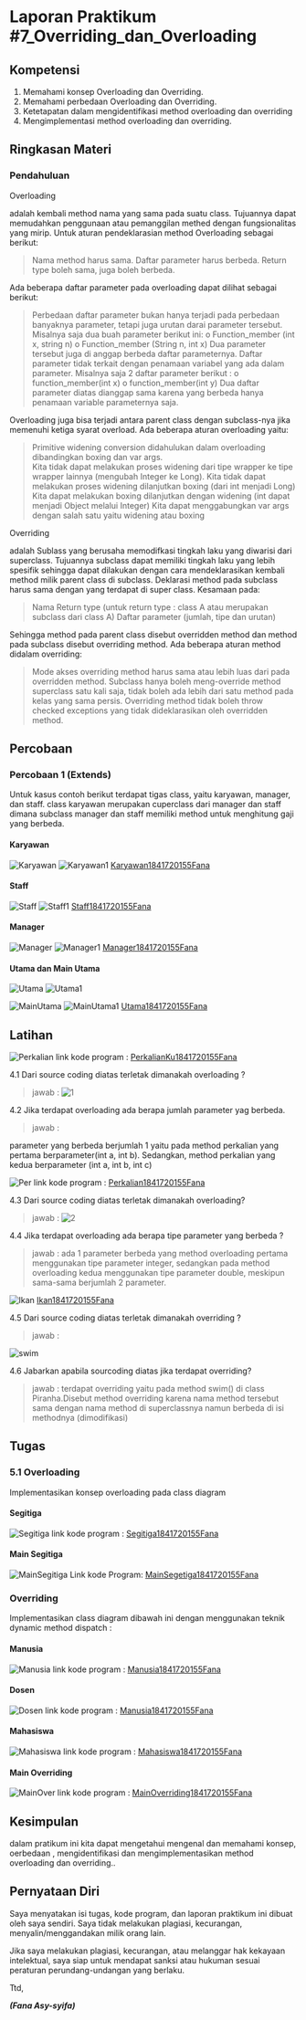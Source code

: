 # Laporan Praktikum #7_Overriding_dan_Overloading

## Kompetensi

1. Memahami konsep Overloading dan Overriding.
2. Memahami perbedaan Overloading dan Overriding.
3. Ketetapatan dalam mengidentifikasi method overloading dan overriding
4. Mengimplementasi method overloading dan overriding. 

## Ringkasan Materi

### Pendahuluan
Overloading 

adalah kembali method nama yang sama pada suatu class. Tujuannya dapat memudahkan penggunaan atau pemanggilan methed dengan fungsionalitas yang mirip.
Untuk aturan pendeklarasian method Overloading sebagai berikut:

> Nama method harus sama. 
> Daftar parameter harus berbeda. 
> Return type boleh sama, juga boleh berbeda. 

Ada beberapa daftar parameter pada overloading dapat dilihat sebagai berikut: 

> Perbedaan daftar parameter bukan hanya terjadi pada perbedaan banyaknya parameter, tetapi juga urutan darai parameter tersebut. 
> Misalnya saja dua buah parameter berikut ini: o Function_member (int x, string n) o Function_member (String n, int x) 
> Dua parameter tersebut juga di anggap berbeda daftar parameternya. 
> Daftar parameter tidak terkait dengan penamaan variabel yang ada dalam parameter. 
> Misalnya saja 2 daftar parameter berikut : 
    o function_member(int x) 
    o function_member(int y)
> Dua daftar parameter diatas dianggap sama karena yang berbeda hanya penamaan variable parameternya saja. 

Overloading juga bisa terjadi antara parent class dengan subclass-nya jika memenuhi ketiga syarat overload. Ada beberapa aturan overloading yaitu: 

> Primitive widening conversion didahulukan dalam overloading dibandingkan boxing dan var args.  
> Kita tidak dapat melakukan proses widening dari tipe wrapper ke tipe wrapper lainnya (mengubah Integer ke Long). 
> Kita tidak dapat melakukan proses widening dilanjutkan boxing (dari int menjadi Long) 
> Kita dapat melakukan boxing dilanjutkan dengan widening (int dapat menjadi Object melalui Integer) 
> Kita dapat menggabungkan var args dengan salah satu yaitu widening atau boxing 

Overriding  

adalah Sublass yang berusaha memodifkasi tingkah laku yang diwarisi dari superclass. Tujuannya subclass dapat memiliki tingkah laku yang lebih spesifik sehingga dapat dilakukan dengan cara mendeklarasikan kembali method milik parent class di subclass. Deklarasi method pada subclass harus sama dengan yang terdapat di super class.
Kesamaan pada: 

> Nama 
> Return type (untuk return type : class A atau merupakan subclass dari class A) 
> Daftar parameter (jumlah, tipe dan urutan) 

Sehingga method pada parent class disebut overridden method dan method pada subclass disebut overriding method. Ada beberapa aturan method didalam overriding: 

> Mode akses overriding method harus sama atau lebih luas dari pada overridden method. 
> Subclass hanya boleh meng-override method superclass satu kali saja, tidak boleh ada lebih dari satu method pada kelas yang sama persis.
> Overriding method tidak boleh throw checked exceptions yang tidak dideklarasikan oleh overridden method. 


## Percobaan

### Percobaan 1 (Extends)

Untuk kasus contoh berikut terdapat tigas class, yaitu karyawan, manager, dan staff. class karyawan merupakan cuperclass dari manager dan staff dimana subclass manager dan staff memiliki method untuk menghitung gaji yang berbeda.

#### Karyawan 

![Karyawan](img/Karyawan.png)
![Karyawan1](img/Karyawan1.png)
[Karyawan1841720155Fana](../../src/7_Overriding_dan_Overloading/Karyawan1841720155Fana.java)

#### Staff

![Staff](img/Staff.png)
![Staff1](img/Staff1.png)
[Staff1841720155Fana](../../src/7_Overriding_dan_Overloading/Staff1841720155Fana.java)

#### Manager

![Manager](img/Manager.png)
![Manager1](img/Manager1.png)
[Manager1841720155Fana](../../src/7_Overriding_dan_Overloading/Manager1841720155Fana.java)

#### Utama dan Main Utama

![Utama](img/Utama.png)
![Utama1](img/Utama1.png)


![MainUtama](img/MainUtama.png)
![MainUtama1](img/MainUtama1.png)
[Utama1841720155Fana](../../src/7_Overriding_dan_Overloading/Utama1841720155Fana.java)


## Latihan 

![Perkalian](img/Perkalian.png)
link kode program : 
[PerkalianKu1841720155Fana](../../src/7_Overriding_dan_Overloading/PerkalianKu1841720155Fana.java)

4.1 Dari source coding diatas terletak dimanakah overloading ?
> jawab : 
![1](img/1.png)

4.2 Jika terdapat overloading ada berapa jumlah parameter yag berbeda.
> jawab : 

parameter yang berbeda berjumlah 1 yaitu pada method perkalian yang pertama berparameter(int a, int b). 
Sedangkan, method perkalian yang kedua berparameter (int a, int b, int c)




![Per](img/Per.png)
link kode program : 
[Perkalian1841720155Fana](../../src/7_Overriding_dan_Overloading/Perkalian1841720155Fana.java)

4.3 Dari source coding diatas terletak dimanakah overloading?
> jawab : 
![2](img/2.png)

4.4 Jika terdapat overloading ada berapa tipe parameter yang berbeda ?
> jawab : 
ada 1 parameter berbeda yang method overloading pertama menggunakan tipe parameter integer, sedangkan pada method overloading kedua menggunakan tipe parameter double, meskipun sama-sama berjumlah 2 parameter.


![Ikan](img/Ikan.png)
[Ikan1841720155Fana](../../src/7_Overriding_dan_Overloading/Ikan1841720155Fana.java)

4.5 Dari source coding diatas terletak dimanakah overriding ? 
> jawab : 

![swim](img/swim.png)

4.6 Jabarkan apabila sourcoding diatas jika terdapat overriding? 
> jawab : 
terdapat overriding yaitu pada method swim() di class Piranha.Disebut method overriding karena nama method 
tersebut sama dengan nama method di superclassnya namun berbeda di isi methodnya (dimodifikasi)


## Tugas

### 5.1 Overloading
Implementasikan konsep overloading pada class diagram

#### Segitiga

![Segitiga](img/Segitiga.png)
link kode program : 
[Segitiga1841720155Fana](../../src/7_Overriding_dan_Overloading/Segitiga1841720155Fana.java)


#### Main Segitiga
 
![MainSegitiga](img/MainSegitiga.png)
Link kode Program:
[MainSegetiga1841720155Fana](../../src/7_Overriding_dan_Overloading/MainSegitiga1841720155Fana.java)


### Overriding
Implementasikan class diagram dibawah ini dengan menggunakan teknik dynamic method dispatch : 
 
 #### Manusia

![Manusia](img/Manusia.png)
link kode program : 
[Manusia1841720155Fana](../../src/7_Overriding_dan_Overloading/Manusia1841720155Fana.java)

#### Dosen

![Dosen](img/Dosen.png)
link kode program : 
[Manusia1841720155Fana](../../src/7_Overriding_dan_Overloading/Manusia1841720155Fana.java)

#### Mahasiswa

![Mahasiswa](img/Mahasiswa.png)
link kode program : 
[Mahasiswa1841720155Fana](../../src/7_Overriding_dan_Overloading/Mahasiswa1841720155Fana.java)

#### Main Overriding

![MainOver](img/MainOver.png)
link kode program : 
[MainOverriding1841720155Fana](../../src/7_Overriding_dan_Overloading/MainOverriding1841720155Fana.java)


## Kesimpulan

dalam pratikum ini kita dapat mengetahui mengenal dan memahami konsep, oerbedaan , mengidentifikasi dan mengimplementasikan method overloading dan overriding..

## Pernyataan Diri

Saya menyatakan isi tugas, kode program, dan laporan praktikum ini dibuat oleh saya sendiri. Saya tidak melakukan plagiasi, kecurangan, menyalin/menggandakan milik orang lain.

Jika saya melakukan plagiasi, kecurangan, atau melanggar hak kekayaan intelektual, saya siap untuk mendapat sanksi atau hukuman sesuai peraturan perundang-undangan yang berlaku.

Ttd,



***(Fana Asy-syifa)***

